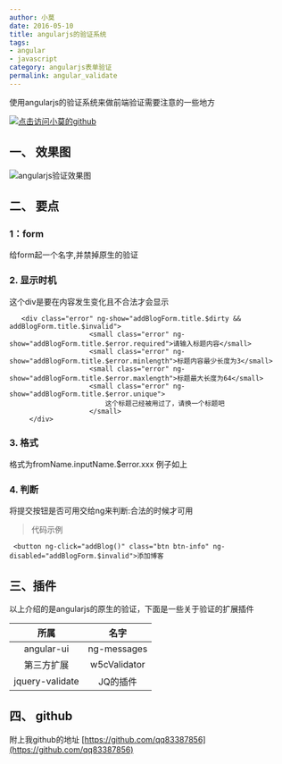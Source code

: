 ```yaml
---
author: 小莫
date: 2016-05-10
title: angularjs的验证系统
tags:
- angular
- javascript
category: angularjs表单验证
permalink: angular_validate
---
```

使用angularjs的验证系统来做前端验证需要注意的一些地方
<!--more-->
[![点击访问小莫的github](http://static.xiaomo.info/images/angular.png)](https://github.com/qq83387856)
## 一、 效果图
 ![angularjs验证效果图](http://static.xiaomo.info/images/validate.gif)
## 二、 要点
### 1：form
给form起一个名字,并禁掉原生的验证
### 2. 显示时机

这个div是要在内容发生变化且不合法才会显示


```
   <div class="error" ng-show="addBlogForm.title.$dirty && addBlogForm.title.$invalid">
                    <small class="error" ng-show="addBlogForm.title.$error.required">请输入标题内容</small>
                    <small class="error" ng-show="addBlogForm.title.$error.minlength">标题内容最少长度为3</small>
                    <small class="error" ng-show="addBlogForm.title.$error.maxlength">标题最大长度为64</small>
                    <small class="error" ng-show="addBlogForm.title.$error.unique">
                        这个标题己经被用过了，请换一个标题吧
                    </small>
     </div>
```

### 3. 格式
格式为fromName.inputName.$error.xxx   例子如上

### 4. 判断
将提交按钮是否可用交给ng来判断:合法的时候才可用

>代码示例

```
 <button ng-click="addBlog()" class="btn btn-info" ng-disabled="addBlogForm.$invalid">添加博客
```
## 三、插件
 以上介绍的是angularjs的原生的验证，下面是一些关于验证的扩展插件

|所属|名字|
| :-----: |:-----:|
|angular-ui|ng-messages|
|第三方扩展| w5cValidator|
|jquery-validate|JQ的插件|

## 四、 github
附上我github的地址
   [https://github.com/qq83387856](https://github.com/qq83387856)
